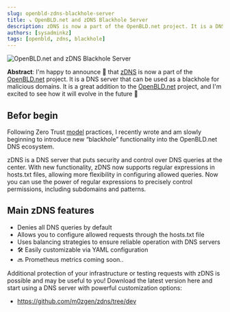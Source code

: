 ```yaml
---
slug: openbld-zdns-blackhole-server
title: ↘ OpenBLD.net and zDNS Blackhole Server
description: zDNS is now a part of the OpenBLD.net project. It is a DNS server that can be used as a blackhole for malicious domains.
authors: [sysadminkz]
tags: [openbld, zdns, blackhole]
---
```


![OpenBLD.net and zDNS Blackhole Server](images/zDNS_as_blackhole.gif)

**Abstract**: I'm happy to announce 🎉 that [zDNS](https://github.com/m0zgen/zdns/tree/dev) is now a part of the 
[OpenBLD.net](https://openbld.net/) project. It is a DNS server that can be used as a blackhole for 
malicious domains. It is a great addition to the [OpenBLD.net](https://openbld.net/) project, 
and I'm excited to see how it will evolve in the future 🚀

## Befor begin

Following Zero Trust [model](https://en.wikipedia.org/wiki/Zero_trust_security_model) practices, 
I recently wrote and am slowly beginning to introduce new “blackhole” functionality into the 
OpenBLD.net DNS ecosystem.

zDNS is a DNS server that puts security and control over DNS queries at the center. 
With new functionality, zDNS now supports regular expressions in hosts.txt files, allowing more 
flexibility in configuring allowed queries. Now you can use the power of regular expressions to 
precisely control permissions, including subdomains and patterns.

## Main zDNS features

- Denies all DNS queries by default
- Allows you to configure allowed requests through the hosts.txt file
- Uses balancing strategies to ensure reliable operation with DNS servers
- 🛠 Easily customizable via YAML configuration
- 🔜 Prometheus metrics coming soon..

Additional protection of your infrastructure or testing requests with zDNS is possible and may be useful to you! Download the latest version here and start using a DNS server with powerful customization options:

* https://github.com/m0zgen/zdns/tree/dev
